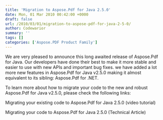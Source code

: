 ```yaml
---
title: 'Migration to Aspose.Pdf for Java 2.5.0'
date: Mon, 01 Mar 2010 00:42:00 +0000
draft: false
url: /2010/03/01/migration-to-aspose-pdf-for-java-2-5-0/
author: Codewarior
summary: ''
tags: []
categories: ['Aspose.PDF Product Family']
---
```


We are very pleased to announce this long awaited release of Aspose.Pdf for Java. Our developers have done their best to make it more stable and easier to use with new APIs and important bug fixes. we have added a lot more new features in Aspose.Pdf for Java v2.5.0 making it almost equivalent to its sibling: Aspose.Pdf for .NET.

To learn more about how to migrate your code to the new and robust Aspose.Pdf for Java v2.5.0, please check the following links:  

Migrating your existing code to Aspose.Pdf for Java 2.5.0 (video tutorial)

Migrating your code to Aspose.Pdf for Java 2.5.0 (Technical Article)








